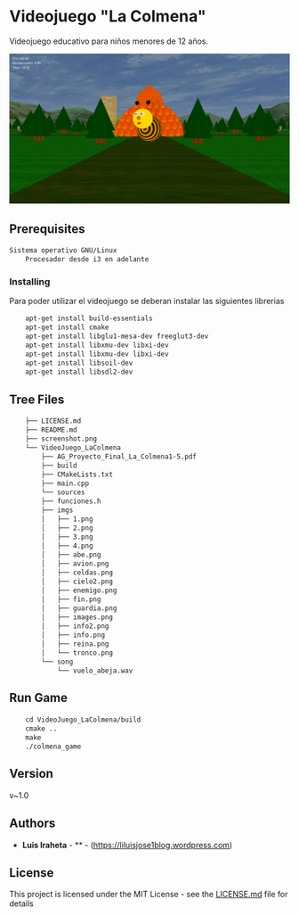 # Videojuego "La Colmena"

Videojuego educativo para niños menores de 12 años.

![alt text](screenshot.png)


## Prerequisites


```
Sistema operativo GNU/Linux
	Procesador desde i3 en adelante 
```

### Installing

Para poder utilizar el videojuego se deberan instalar las siguientes librerias


```
	apt-get install build-essentials
	apt-get install cmake
	apt-get install libglu1-mesa-dev freeglut3-dev
	apt-get install libxmu-dev libxi-dev
	apt-get install libxmu-dev libxi-dev
	apt-get install libsoil-dev
	apt-get install libsdl2-dev
```

## Tree Files
```
	├── LICENSE.md
	├── README.md
	├── screenshot.png
	└── VideoJuego_LaColmena
	    ├── AG_Proyecto_Final_La_Colmena1-5.pdf
	    ├── build
	    ├── CMakeLists.txt
	    ├── main.cpp
	    └── sources
		├── funciones.h
		├── imgs
		│   ├── 1.png
		│   ├── 2.png
		│   ├── 3.png
		│   ├── 4.png
		│   ├── abe.png
		│   ├── avion.png
		│   ├── celdas.png
		│   ├── cielo2.png
		│   ├── enemigo.png
		│   ├── fin.png
		│   ├── guardia.png
		│   ├── images.png
		│   ├── info2.png
		│   ├── info.png
		│   ├── reina.png
		│   └── tronco.png
		└── song
		    └── vuelo_abeja.wav
```
## Run Game
```
	cd VideoJuego_LaColmena/build
	cmake ..
	make
	./colmena_game

```


## Version

v~1.0

## Authors

* **Luis Iraheta** - **  - (https://liluisjose1blog.wordpress.com)


## License

This project is licensed under the MIT License - see the [LICENSE.md](LICENSE.md) file for details

